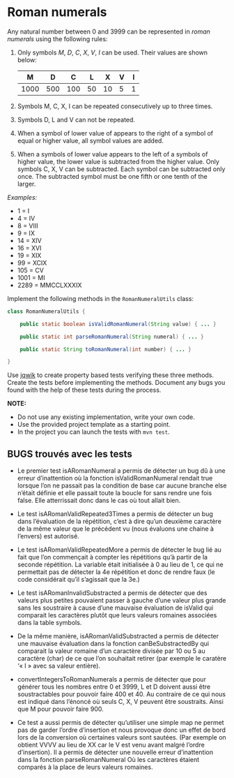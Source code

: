 # Roman numerals

Any natural number between 0 and 3999 can be represented in *roman numerals* using the following rules:

1. Only symbols *M*, *D*, *C*, *X*, *V*, *I* can be used. Their values are shown below:

    |   M  |  D  |  C  | L  |  X | V | I |
    |------|-----|-----|----|----|---|---|
    | 1000 | 500 | 100 | 50 | 10 | 5 | 1 |

2. Symbols M, C, X, I can be repeated consecutively up to three times.
3. Symbols D, L and V can not be repeated.
4. When a symbol of lower value of appears to the right of a symbol of equal or higher value, all symbol values are added.
5. When a symbols of lower value appears to the left of a symbols of higher value, the lower value is subtracted from the higher value. Only symbols C, X, V can be subtracted. Each symbol can be subtracted only once. The subtracted symbol must be one fifth or one tenth of the larger.

*Examples:*

-    1 = I
-    4 = IV
-    8 = VIII
-    9 = IX
-   14 = XIV
-   16 = XVI
-   19 = XIX
-   99 = XCIX
-  105 = CV
- 1001 = MI
- 2289 = MMCCLXXXIX

Implement the following methods in the `RomanNumeralUtils` class:

```java
class RomanNumeralUtils {

    public static boolean isValidRomanNumeral(String value) { ... }

    public static int parseRomanNumeral(String numeral) { ... }

    public static String toRomanNumeral(int number) { ... }

}
```

Use [jqwik](https://jqwik.net/) to create property based tests verifying these three methods. Create the tests before implementing the methods. Document any bugs you found with the help of these tests during the process.

**NOTE:** 
- Do not use any existing implementation, write your own code. 
- Use the provided project template as a starting point.
- In the project you can launch the tests with `mvn test`.


## BUGS trouvés avec les tests 

- Le premier test isARomanNumeral a permis de détecter un bug dû à une erreur
d’inattention où la fonction isValidRomanNumeral rendait true lorsque l’on ne
passait pas la condition de base car aucune branche else n’était définie et elle
passait toute la boucle for sans rendre une fois false. Elle atterrissait donc dans 
le cas où tout allait bien.

- Le test isARomanValidRepeated3Times a permis de détecter un bug dans l’évaluation
de la répétition, c’est à dire qu’un deuxième caractère de la même valeur que le
précédent vu (nous évaluons une chaine à l’envers) est autorisé.

- Le test isARomanValidRepeatedMore a permis de détecter le bug lié au fait que
l’on commençait à compter les répétitions qu’à partir de la seconde répétition. La
variable était initialisée à 0 au lieu de 1, ce qui ne permettait pas de détecter
la 4e répétition et donc de rendre faux (le code considérait qu’il s’agissait que
la 3e.)

- Le test isARomanInvalidSubstracted a permis de détecter que des valeurs plus
petites pouvaient passer à gauche d’une valeur plus grande sans les soustraire à
cause d’une mauvaise évaluation de isValid qui comparait les caractères plutôt que
leurs valeurs romaines associées dans la table symbols.

- De la même manière, isARomanValidSubstracted a permis de détecter une mauvaise
évaluation dans la fonction canBeSubstractedBy qui comparait la valeur romaine d’un
caractère divisée par 10 ou 5 au caractère (char) de ce que l’on souhaitait retirer
(par exemple le caratère ‘« I » avec sa valeur entière).

- convertIntegersToRomanNumerals a permis de détecter que pour générer tous les
nombres entre 0 et 3999, L et D doivent aussi être soustractables pour pouvoir
faire 400 et 40. Au contraire de ce qui nous est indiqué dans l’énoncé où seuls C,
X, V peuvent être soustraits. Ainsi que M pour pouvoir faire 900.

- Ce test a aussi permis de détecter qu’utiliser une simple map ne permet pas de
garder l’ordre d’insertion et nous provoque donc un effet de bord lors de la
conversion où certaines valeurs sont sautées. (Par exemple on obtient VVVV au lieu
de XX car le V est venu avant malgré l’ordre d’insertion).
Il a permis de détecter une nouvelle erreur d’inattention dans la fonction
parseRomanNumeral
Où les caractères étaient comparés à la place de leurs valeurs romaines. 


 
